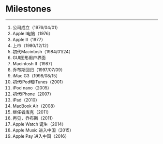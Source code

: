 # Milestones
- - -

1. 公司成立（1976/04/01）
2. Apple I电脑（1976）
3. Apple II（1977）
4. 上市（1980/12/12）
5. 初代Macintosh（1984/01/24）
6. GUI图形用户界面
7. Macintosh II（1987）
8. 乔布斯回归（1997/07/09）
9. iMac G3（1998/08/15）
10. 初代iPod和iTunes（2001）
11. iPod nano（2005）
12. 初代iPhone（2007）
13. iPad（2010）
14. MacBook Air（2008）
15. 继任者库克（2011）
16. 再见，乔布斯（2011）
17. Apple Watch 诞生（2014）
18. Apple Music 进入中国（2015）
19. Apple Pay 进入中国（2016）
